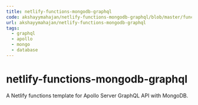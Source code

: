 ```yaml
---
title: netlify-functions-mongodb-graphql
code: akshayymahajan/netlify-functions-mongodb-graphql/blob/master/functions/mongodb-graphql/mongodb-graphql.js
url: akshayymahajan/netlify-functions-mongodb-graphql
tags: 
  - graphql
  - apollo
  - mongo
  - database
---
```


# netlify-functions-mongodb-graphql

A Netlify functions template for Apollo Server GraphQL API with MongoDB.
